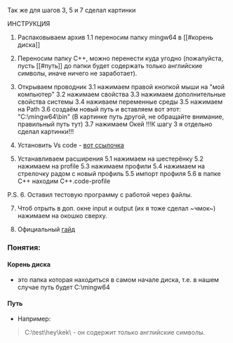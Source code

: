 Так же для шагов 3, 5 и 7 сделал картинки

ИНСТРУКЦИЯ

1. Распаковываем архив
	1.1 переносим папку mingw64 в [[#корень диска]]

2. Переносим папку C++, можно перенести куда угодно (пожалуйста, пусть [[#путь]] до папки будет содержать только английские символы, иначе ничего не заработает).

3. Открываем проводник
	3.1 нажимаем правой кнопкой мыши на "мой компьютер"
	3.2 нажимаем свойства
	3.3 нажимаем дополнительные свойства системы
	3.4 наживаем переменные среды
	3.5 нажимаем на Path
	3.6 создаём новый путь и вставляем вот этот: "C:\mingw64\bin" (В картинке путь другой, не обращайте внимание, правильный путь тут)
	3.7 нажимаем Окей
!!!К шагу 3 я отдельно сделал картинки!!!

4. Установить Vs code - [вот ссылочка](https://code.visualstudio.com/download)

5. Устанавливаем расширения
	5.1 нажимаем на шестерёнку
	5.2 нажимаем на profile
	5.3 нажимаем профили
	5.4 нажимаем на стрелочку радом с новый профиль
	5.5 импорт профиля
	5.6 в папке С++ находим С++.code-profile



P.S.
6. Оставил тестовую программу с работой через файлы.

7. Чтоб отрыть в доп. окне input и output (их я тоже сделал ~чмок~) нажимаем на окошко сверху.

8. Официальный [гайд](https://code.visualstudio.com/docs/cpp/config-mingw)
### Понятия:
#### Корень диска
- это папка которая находиться в самом начале диска, т.е. в нашем случае путь будет C:\mingw64
#### Путь
- Например: 
>C:\test\hey\kek\ - он содержит только английские символы.

